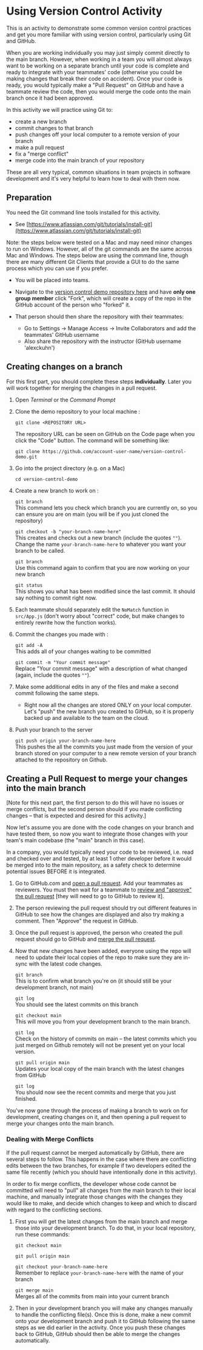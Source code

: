# Using Version Control Activity

This is an activity to demonstrate some common version control practices and get you more familiar with using version control, particularly using Git and GitHub. 

When you are working individually you may just simply commit directly to the main branch. However, when working in a team you will almost always want to be working on a separate branch until your code is complete and ready to integrate with your teammates' code (otherwise you could be making changes that break their code on accident). Once your code is ready, you would typically make a "Pull Request" on GitHub and have a teammate review the code, then you would merge the code onto the main branch once it had been approved.

In this activity we will practice using Git to:

- create a new branch
- commit changes to that branch
- push changes off your local computer to a remote version of your branch
- make a pull request
- fix a "merge conflict"
- merge code into the main branch of your repository

These are all very typical, common situations in team projects in software development and it's very helpful to learn how to deal with them now.

## Preparation

You need the Git command line tools installed for this activity.  
- See [https://www.atlassian.com/git/tutorials/install-git](https://www.atlassian.com/git/tutorials/install-git)

Note: the steps below were tested on a Mac and may need minor changes to run on Windows. However, all of the git commands are the same across Mac and Windows. The steps below are using the command line, though there are many different Git Clients that provide a GUI to do the same process which you can use if you prefer.

- You will be placed into teams.

- Navigate to the [version control demo repository here](https://github.com/alexckuhn/version-control-demo) and have **only one group member** click "Fork", which will create a copy of the repo in the GitHub account of the person who "forked" it.

- That person should then share the repository with their teammates:
	- Go to Settings -> Manage Access -> Invite Collaborators and add the teammates' GitHub username
	- Also share the repository with the instructor (GitHub username 'alexckuhn')



## Creating changes on a branch

For this first part, you should complete these steps **individually**. Later you will work together for merging the changes in a pull request.

1. Open *Terminal* or the *Command Prompt* 

2. Clone the demo repository to your local machine :
	
	`git clone <REPOSITORY URL>`	 
	
	The repository URL can be seen on GitHub on the Code page when you click the "Code" button. The command will be something like: 

	`git clone https://github.com/account-user-name/version-control-demo.git`


3. Go into the project directory 
	(e.g. on a Mac) 
	
	`cd version-control-demo`


4. Create a new branch to work on :

	`git branch`  
		This command lets you check which branch you are currently on, so you can ensure you are on main (you will be if you just cloned the repository)
	
	`git checkout -b "your-branch-name-here"`  
		This creates and checks out a new branch (include the quotes `""`). Change the name `your-branch-name-here` to whatever you want your branch to be called.

	`git branch`  
		Use this command again to confirm that you are now working on your new branch
		
	`git status`  
		This shows you what has been modified since the last commit. It should say nothing to commit right now.
	

5. Each teammate should separately edit the `NoMatch` function in `src/App.js` (don't worry about "correct" code, but make changes to entirely rewrite how the function works). 

6. Commit the changes you made with :
	
	`git add -A`  
		This adds all of your changes waiting to be committed

	`git commit -m "Your commit message"`  
		Replace "Your commit message" with a description of what changed (again, include the quotes `""`).


7. Make some additional edits in any of the files and make a second commit following the same steps.

	- Right now all the changes are stored ONLY on your local computer. Let's "push" the new branch you created to GitHub, so it is properly backed up and available to the team on the cloud.

8. Push your branch to the server
	
	`git push origin your-branch-name-here`  
		This pushes the all the commits you just made from the version of your branch stored on your computer to a new remote version of your branch attached to the repository on Github.


## Creating a Pull Request to merge your changes into the main branch

[Note for this next part, the first person to do this will have no issues or merge conflicts, but the second person should if you made conflicting changes – that is expected and desired for this activity.]

Now let's assume you are done with the code changes on your branch and have tested them, so now you want to integrate those changes with your team's main codebase (the "main" branch in this case). 

In a company, you would typically need your code to be reviewed, i.e. read and checked over and tested, by at least 1 other developer before it would be merged into to the main repository, as a safety check to determine potential issues BEFORE it is integrated.

1. Go to GitHub.com and [open a pull request](https://docs.github.com/en/github/collaborating-with-pull-requests/proposing-changes-to-your-work-with-pull-requests/creating-a-pull-request#creating-the-pull-request). Add your teammates as reviewers. You must then wait for a teammate to [review and "approve" the pull request](https://docs.github.com/en/github/collaborating-with-pull-requests/reviewing-changes-in-pull-requests/reviewing-proposed-changes-in-a-pull-request) [they will need to go to GitHub to review it].
	
2. The person reviewing the pull request should try out different features in GitHub to see how the changes are displayed and also try making a comment. Then "Approve" the request in GitHub.

3. Once the pull request is approved, the person who created the pull request should go to GitHub and [merge the pull request](https://docs.github.com/en/github/collaborating-with-pull-requests/incorporating-changes-from-a-pull-request/merging-a-pull-request).

4. Now that new changes have been added, everyone using the repo will need to update their local copies of the repo to make sure they are in-sync with the latest code changes.
	
	`git branch `  
		This is to confirm what branch you're on (it should still be your development branch, not main)
	
	`git log`  
		You should see the latest commits on this branch
	
	`git checkout main`  
		This will move you from your development branch to the main branch.
	
	`git log`  
		Check on the history of commits on main – the latest commits which you just merged on Github remotely will not be present yet on your local version.
		
	`git pull origin main`  
		Updates your local copy of the main branch with the latest changes from GitHub

	`git log`  
		You should now see the recent commits and merge that you just finished.


You've now gone through the process of making a branch to work on for development, creating changes on it, and then opening a pull request to merge your changes onto the main branch.


### Dealing with Merge Conflicts

If the pull request cannot be merged automatically by GitHub, there are several steps to follow. This happens in the case where there are conflicting edits between the two branches, for example if two developers edited the same file recently (which you should have intentionally done in this activity).

In order to fix merge conflicts, the developer whose code cannot be committed will need to "pull" all changes from the main branch to their local machine, and manually integrate those changes with the changes they would like to make, and decide which changes to keep and which to discard with regard to the conflicting sections.

1. First you will get the latest changes from the main branch and merge those into your development branch. To do that, in your local repository, run these commands:  

	`git checkout main`
	
	`git pull origin main`

	`git checkout your-branch-name-here`  
		Remember to replace `your-branch-name-here` with the name of your branch

	`git merge main`  
		Merges all of the commits from main into your current branch
	
	
2. Then in your development branch you will make any changes manually to handle the conflicting file(s). Once this is done, make a new commit onto your development branch and push it to GitHub following the same steps as we did earlier in the activity. Once you push these changes back to GitHub, GitHub should then be able to merge the changes automatically.